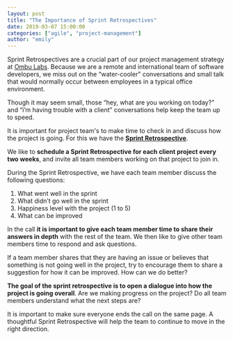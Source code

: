 ```yaml
---
layout: post
title: "The Importance of Sprint Retrospectives"
date: 2019-03-07 15:00:00
categories: ["agile", "project-management"]
author: "emily"
---
```


Sprint Retrospectives are a crucial part of our project management strategy at [Ombu Labs](https://www.ombulabs.com). Because we are a remote and international team of software developers, we miss out on the “water-cooler” conversations and small talk that would normally occur between employees in a typical office environment.

<!--more-->

Though it may seem small, those “hey, what are you working on today?” and “i’m having trouble with a client” conversations help keep the team up to speed.

It is important for project team's to make time to check in and discuss how the project is going. For this we have the [**Sprint Retrospective**](https://www.scrum.org/resources/what-is-a-sprint-retrospective).

We like to **schedule a Sprint Retrospective for each client project every two weeks**, and invite all team members working on that project to join in.

During the Sprint Retrospective, we have each team member discuss the following questions:

1. What went well in the sprint
2. What didn’t go well in the sprint
3. Happiness level with the project (1 to 5)
4. What can be improved

In the call **it is important to give each team member time to share their answers in depth** with the rest of the team. We then like to give other team members time to respond and ask questions.

If a team member shares that they are having an issue or believes that something is not going well in the project, try to encourage them to share a suggestion for how it can be improved. How can we do better?

**The goal of the sprint retrospective is to open a dialogue into how the project is going overall**. Are we making progress on the project? Do all team members understand what the next steps are?

It is important to make sure everyone ends the call on the same page. A thoughtful Sprint Retrospective will help the team to continue to move in the right direction.
